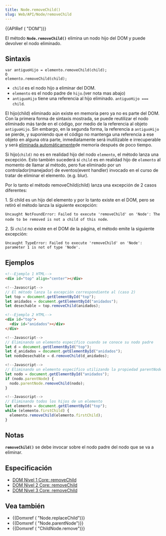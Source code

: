 ```yaml
---
title: Node.removeChild()
slug: Web/API/Node/removeChild
---
```


{{APIRef ( "DOM")}}

El método **`Node.removeChild()`** elimina un nodo hijo del DOM y puede devolver el nodo eliminado.

## Sintaxis

```
var antiguoHijo = elemento.removeChild(child);
O
elemento.removeChild(child);
```

- `child` es el nodo hijo a eliminar del DOM.
- `elemento` es el nodo padre de `hijo`.(ver nota mas abajo)
- `antiguoHijo` tiene una referencia al hijo eliminado. `antiguoHijo === child`.

El hijo(child) eliminado aún existe en memoria pero ya no es parte del DOM. Con la primera forma de sintaxis mostrada, se puede reutilizar el nodo eliminado más tarde en el código, por medio de la referencia al objeto `antiguoHijo`. Sin embargo, en la segunda forma, la referencia a `antiguoHijo` se pierde, y suponiendo que el código no mantenga una referencia a ese objeto en alguna otra parte, inmediatamente será inutilizable e irrecuperable y será [eliminada automáticamente](/es/docs/Web/JavaScript/Gestion_de_Memoria)de memoria después de poco tiempo.

Si hijo(`child)` no es en realidad hijo del nodo `elemento`, el método lanza una excepción. Esto también sucederá si `child` es en realidad hijo de `elemento` al momento de llamar al método, pero fue eliminado por un controlador(manejador) de eventos(event handler) invocado en el curso de tratar de eliminar el elemento. (e.g. blur).

Por lo tanto el método removeChild(child) lanza una excepción de 2 casos diferentes:

1\. Si child es un hijo del elemento y por lo tanto existe en el DOM, pero se retiró el método lanza la siguiente excepción:

`Uncaught NotFoundError: Failed to execute 'removeChild' on 'Node': The node to be removed is not a child of this node`.

2\. Si `child` no existe en el DOM de la página, el método emite la siguiente excepción:

`Uncaught TypeError: Failed to execute 'removeChild' on 'Node': parameter 1 is not of type 'Node'.`

## Ejemplos

```html
<!--Ejemplo 1 HTML-->
<div id="top" align="center"></div>
```

```js
<!--Javascript-->
// El método lanza la excepción correspondiente al (caso 2)
let top = document.getElementById("top");
let anidados = document.getElementById("anidados");
let desechable = top.removeChild(anidados);
```

```html
<!--Ejemplo 2 HTML-->
<div id="top">
  <div id="anidados"></div>
</div>
```

```js
<!--Javascript-->
// Eliminando un elemento específico cuando se conoce su nodo padre
let d = document.getElementById("top");
let d_anidados = document.getElementById("anidados");
let nodoDesechable = d.removeChild(d_anidados);
```

```js
<!--Javascript-->
// Eliminando un elemento específico utilizando la propiedad parentNode, que siempre hace referencia al nodo padre de un nodo (nodoHijo.parentNode.).
let nodo = document.getElementById("anidados");
if (nodo.parentNode) {
  nodo.parentNode.removeChild(nodo);
}
```

```js
<!--Javascript-->
// Eliminando todos los hijos de un elemento
let elemento = document.getElementById("top");
while (elemento.firstChild) {
  elemento.removeChild(elemento.firstChild);
}
```

## Notas

**`removeChild()`** se debe invocar sobre el nodo padre del nodo que se va a eliminar.

## Especificación

- [DOM Nivel 1 Core: removeChild](http://www.w3.org/TR/REC-DOM-Level-1/level-one-core.html#method-removeChild)
- [DOM Nivel 2 Core: removeChild](http://www.w3.org/TR/DOM-Level-2-Core/core.html#ID-1734834066)
- [DOM Nivel 3 Core: removeChild](http://www.w3.org/TR/DOM-Level-3-Core/core.html#ID-1734834066)

## Vea también

- {{Domxref ( "Node.replaceChild")}}
- {{Domxref ( "Node.parentNode")}}
- {{Domxref ( "ChildNode.remove")}}
